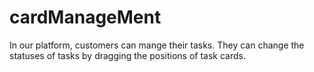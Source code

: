 # cardManageMent
In our platform, customers can mange their tasks. They can change the statuses of tasks by dragging the positions of task cards.

